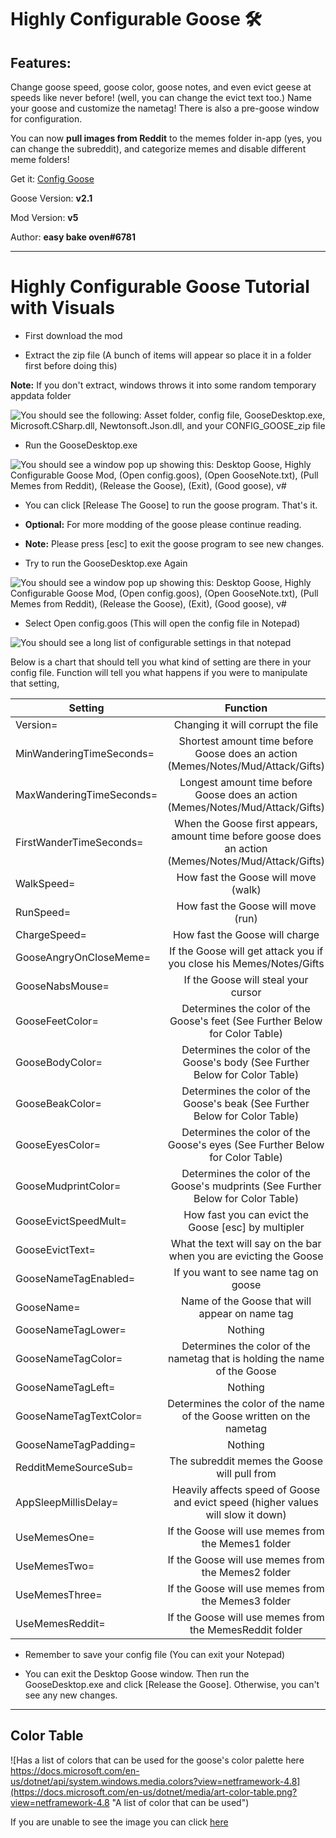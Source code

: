 # Highly Configurable Goose 🛠

## Features:
Change goose speed, goose color, goose notes, and even evict geese at speeds like never before! (well, you can change the evict text too.) Name your goose and customize the nametag! There is also a pre-goose window for configuration.

You can now **pull images from Reddit** to the memes folder in-app (yes, you can change the subreddit), and categorize memes and disable different meme folders!

Get it: [Config Goose](https://drive.google.com/file/d/1pU2H4LUvjYlOZv6Nj4QNbyG3GR9h8SM4/view)

Goose Version: **v2.1**

Mod Version: **v5**

Author: **easy bake oven#6781**

---

# Highly Configurable Goose Tutorial with Visuals

* First download the mod

* Extract the zip file (A bunch of items will appear so place it in a folder first before doing this)

**Note:** If you don't extract, windows throws it into some random temporary appdata folder

![You should see the following: Asset folder, config file, GooseDesktop.exe, Microsoft.CSharp.dll, Newtonsoft.Json.dll, and your CONFIG_GOOSE_zip file](https://raw.githubusercontent.com/Tatohead/ResourceHub-Images/master/Highly%20Configurable%20Goose/part%201.png "You should see the following: Asset folder, config file, GooseDesktop.exe, Microsoft.CSharp.dll, Newtonsoft.Json.dll, and your CONFIG_GOOSE_zip file")

* Run the GooseDesktop.exe

![You should see a window pop up showing this: Desktop Goose, Highly Configurable Goose Mod, (Open config.goos), (Open GooseNote.txt), (Pull Memes from Reddit), (Release the Goose), (Exit), (Good goose), v#](https://raw.githubusercontent.com/Tatohead/ResourceHub-Images/master/Highly%20Configurable%20Goose/part%202.png "You should see a window pop up showing this: Desktop Goose, Highly Configurable Goose Mod, (Open config.goos), (Open GooseNote.txt), (Pull Memes from Reddit), (Release the Goose), (Exit), (Good goose), v#")

* You can click [Release The Goose] to run the goose program. That's it.

* **Optional:** For more modding of the goose please continue reading.

* **Note:** Please press [esc] to exit the goose program to see new changes.

* Try to run the GooseDesktop.exe Again

![You should see a window pop up showing this: Desktop Goose, Highly Configurable Goose Mod, (Open config.goos), (Open GooseNote.txt), (Pull Memes from Reddit), (Release the Goose), (Exit), (Good goose), v#](https://raw.githubusercontent.com/Tatohead/ResourceHub-Images/master/Highly%20Configurable%20Goose/part%202.png "You should see a window pop up showing this: Desktop Goose, Highly Configurable Goose Mod, (Open config.goos), (Open GooseNote.txt), (Pull Memes from Reddit), (Release the Goose), (Exit), (Good goose), v#")

* Select Open config.goos (This will open the config file in Notepad)

![You should see a long list of configurable settings in that notepad](https://raw.githubusercontent.com/Tatohead/ResourceHub-Images/master/Highly%20Configurable%20Goose/part%204.png "You should see a long list of configurable settings in that notepad")

Below is a chart that should tell you what kind of setting are there in your config file. Function will tell you what happens if you were to manipulate that setting,

| Setting                   | Function                                                                                                 |
|---------------------------|:--------------------------------------------------------------------------------------------------------:|
| Version=                  | Changing it will corrupt the file                                                                        |
| MinWanderingTimeSeconds=  | Shortest amount time before Goose does an action (Memes/Notes/Mud/Attack/Gifts)                          |
| MaxWanderingTimeSeconds=  | Longest amount time before Goose does an action (Memes/Notes/Mud/Attack/Gifts)                           |
| FirstWanderTimeSeconds=   | When the Goose first appears, amount time before goose does an action (Memes/Notes/Mud/Attack/Gifts)     |
| WalkSpeed=                | How fast the Goose will move (walk)                                                                      |
| RunSpeed=                 | How fast the Goose will move (run)                                                                       |
| ChargeSpeed=              | How fast the Goose will charge                                                                           |
| GooseAngryOnCloseMeme=    | If the Goose will get attack you if you close his Memes/Notes/Gifts                                      |
| GooseNabsMouse=           | If the Goose will steal your cursor                                                                      |
| GooseFeetColor=           | Determines the color of the Goose's feet (See Further Below for Color Table)                             |
| GooseBodyColor=           | Determines the color of the Goose's body (See Further Below for Color Table)                             |
| GooseBeakColor=           | Determines the color of the Goose's beak (See Further Below for Color Table)                             |
| GooseEyesColor=           | Determines the color of the Goose's eyes (See Further Below for Color Table)                             |
| GooseMudprintColor=       | Determines the color of the Goose's mudprints (See Further Below for Color Table)                        |
| GooseEvictSpeedMult=      | How fast you can evict  the Goose [esc] by multipler                                                     |
| GooseEvictText=           | What the text will say on the bar when you are evicting the Goose                                        |
| GooseNameTagEnabled=      | If you want to see name tag on goose                                                                     |
| GooseName=                | Name of the Goose that will appear on name tag                                                           |
| GooseNameTagLower=        | Nothing                                                                                                  |
| GooseNameTagColor=        | Determines the color of the nametag that is holding the name of the Goose                                |
| GooseNameTagLeft=         | Nothing                                                                                                  |
| GooseNameTagTextColor=    | Determines the color of the name of the Goose written on the nametag                                     |
| GooseNameTagPadding=      | Nothing                                                                                                  |
| RedditMemeSourceSub=      | The subreddit memes the Goose will pull from                                                             |
| AppSleepMillisDelay=      | Heavily affects speed of Goose and evict speed (higher values will slow it down)                         |
| UseMemesOne=              | If the Goose will use memes from the Memes1 folder                                                       |
| UseMemesTwo=              | If the Goose will use memes from the Memes2 folder                                                       |
| UseMemesThree=            | If the Goose will use memes from the Memes3 folder                                                       |
| UseMemesReddit=           | If the Goose will use memes from the MemesReddit folder                                                  |

* Remember to save your config file (You can exit your Notepad) 

* You can exit the Desktop Goose window. Then run the GooseDesktop.exe and click [Release the Goose]. Otherwise, you can't see any new changes.

---

## Color Table
![Has a list of colors that can be used for the goose's color palette here https://docs.microsoft.com/en-us/dotnet/api/system.windows.media.colors?view=netframework-4.8](https://docs.microsoft.com/en-us/dotnet/media/art-color-table.png?view=netframework-4.8 "A  list of color that can be used")

If you are unable to see the image you can click [here](https://docs.microsoft.com/en-us/dotnet/api/system.windows.media.colors?view=netframework-4.8)
